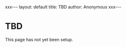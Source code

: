 xxx---
layout: default
title: TBD
author: Anonymous
xxx---
# TBD

This page has not yet been setup.

